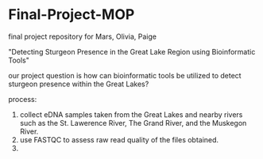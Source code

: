 # Final-Project-MOP
final project repository for Mars, Olivia, Paige 

"Detecting Sturgeon Presence in the Great Lake Region using Bioinformatic Tools"

our project question is how can bioinformatic tools be utilized to detect sturgeon presence within the Great Lakes?

process:
1. collect eDNA samples taken from the Great Lakes and nearby rivers such as the St. Lawerence River, The Grand River, and the Muskegon River.
2. use FASTQC to assess raw read quality of the files obtained.
3. 
